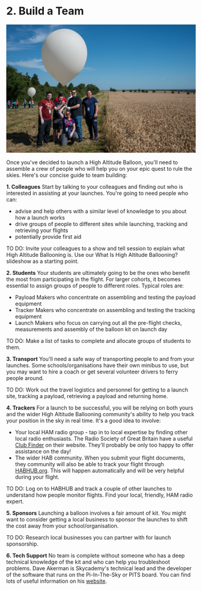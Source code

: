 # 2. Build a Team

![Team Photo](2/teamphoto.jpg)

Once you've decided to launch a High Altitude Balloon, you'll need to assemble a crew of people who will help you on your epic quest to rule the skies. Here's our concise guide to team building:

**1. Colleagues** Start by talking to your colleagues and finding out who is interested in assisting at your launches. You're going to need people who can:
  - advise and help others with a similar level of knowledge to you about how a launch works
  - drive groups of people to different sites while launching, tracking and retrieving your flights
  - potentially provide first aid 
  
TO DO:
Invite your colleagues to a show and tell session to explain what High Altitude Ballooning is. Use our What Is High Altitude Ballooning? slideshow as a starting point.

**2. Students** Your students are ultimately going to be the ones who benefit the most from participating in the flight. For larger cohorts, it becomes essential to assign groups of people to different roles. Typical roles are:
  - Payload Makers who concentrate on assembling and testing the payload equipment
  - Tracker Makers who concentrate on assembling and testing the tracking equipment
  - Launch Makers who focus on carrying out all the pre-flight checks, measurements and assembly of the balloon kit on launch day

TO DO:
Make a list of tasks to complete and allocate groups of students to them.

**3. Transport** You'll need a safe way of transporting people to and from your launches. Some schools/organisations have their own minibus to use, but you may want to hire a coach or get several volunteer drivers to ferry people around. 

TO DO:
Work out the travel logistics and personnel for getting to a launch site, tracking a payload, retrieving a payload and returning home.

**4. Trackers** For a launch to be successful, you will be relying on both yours and the wider High Altitude Ballooning community's ability to help you track your position in the sky in real time. It's a good idea to involve:
  - Your local HAM radio group - tap in to local expertise by finding other local radio enthusiasts. The Radio Society of Great Britain have a useful [Club Finder](https://thersgb.org/services/clubfinder/) on their website. They'll probably be only too happy to offer assistance on the day!
  - The wider HAB community. When you submit your flight documents, they community will also be able to track your flight through [HABHUB.org](http://habhub.org/). This will happen automatically and will be very helpful during your flight.
  
TO DO:
Log on to HABHUB and track a couple of other launches to understand how people monitor flights. Find your local, friendly, HAM radio expert.  
  
**5. Sponsors** Launching a balloon involves a fair amount of kit. You might want to consider getting a local business to sponsor the launches to shift the cost away from your school/organisation.

TO DO:
Research local businesses you can partner with for launch sponsorship.

**6. Tech Support** No team is complete without someone who has a deep technical knowledge of the kit and who can help you troubleshoot problems. Dave Akerman is Skycademy's technical lead and the developer of the software that runs on the Pi-In-The-Sky or PITS board. You can find lots of useful information on his [website](http://www.daveakerman.com/).   

